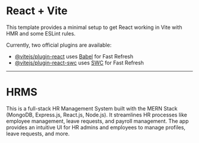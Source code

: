 # React + Vite

This template provides a minimal setup to get React working in Vite with HMR and some ESLint rules.

Currently, two official plugins are available:

- [@vitejs/plugin-react](https://github.com/vitejs/vite-plugin-react/blob/main/packages/plugin-react/README.md) uses [Babel](https://babeljs.io/) for Fast Refresh
- [@vitejs/plugin-react-swc](https://github.com/vitejs/vite-plugin-react-swc) uses [SWC](https://swc.rs/) for Fast Refresh

---

# HRMS
This is a full-stack HR Management System built with the MERN Stack (MongoDB, Express.js, React.js, Node.js). It streamlines HR processes like employee management, leave requests, and payroll management. The app provides an intuitive UI for HR admins and employees to manage profiles, leave requests, and more.
